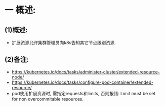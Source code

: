 # 一 概述:
## (1)概述:
- 扩展资源允许集群管理员向k8s告知其它节点级别资源.

## (2)备注:
- https://kubernetes.io/docs/tasks/administer-cluster/extended-resource-node/
- https://kubernetes.io/docs/tasks/configure-pod-container/extended-resource/
- pod使用扩展资源时, 需指定requests和limits, 否则报错: Limit must be set for non overcommitable resources.
